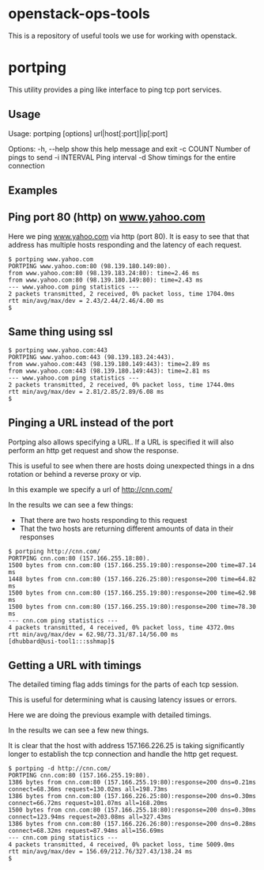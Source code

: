 openstack-ops-tools
===================
This is a repository of useful tools we use for working with openstack.

portping
========
This utility provides a ping like interface to ping tcp port services.

Usage
-----
Usage: portping [options] url|host[:port]|ip[:port]

Options:
  -h, --help   show this help message and exit
  -c COUNT     Number of pings to send
  -i INTERVAL  Ping interval
  -d           Show timings for the entire connection

Examples
--------
Ping port 80 (http) on www.yahoo.com
------------------------------------
Here we ping www.yahoo.com via http (port 80).
It is easy to see that that address has multiple hosts responding and the
latency of each request.


    $ portping www.yahoo.com
    PORTPING www.yahoo.com:80 (98.139.180.149:80).
    from www.yahoo.com:80 (98.139.183.24:80): time=2.46 ms
    from www.yahoo.com:80 (98.139.180.149:80): time=2.43 ms
    --- www.yahoo.com ping statistics ---
    2 packets transmitted, 2 received, 0% packet loss, time 1704.0ms
    rtt min/avg/max/dev = 2.43/2.44/2.46/4.00 ms
    $

Same thing using ssl
--------------------

    $ portping www.yahoo.com:443
    PORTPING www.yahoo.com:443 (98.139.183.24:443).
    from www.yahoo.com:443 (98.139.180.149:443): time=2.89 ms
    from www.yahoo.com:443 (98.139.180.149:443): time=2.81 ms
    --- www.yahoo.com ping statistics ---
    2 packets transmitted, 2 received, 0% packet loss, time 1744.0ms
    rtt min/avg/max/dev = 2.81/2.85/2.89/6.08 ms
    $

Pinging a URL instead of the port
---------------------------------
Portping also allows specifying a URL.  If a URL is specified it will also
perform an http get request and show the response.

This is useful to see when there are hosts doing unexpected things in a dns
rotation or behind a reverse proxy or vip.

In this example we specify a url of http://cnn.com/

In the results we can see a few things:
   * That there are two hosts responding to this request
   * That the two hosts are returning different amounts of data in their responses


    $ portping http://cnn.com/
    PORTPING cnn.com:80 (157.166.255.18:80).
    1500 bytes from cnn.com:80 (157.166.255.19:80):response=200 time=87.14 ms
    1448 bytes from cnn.com:80 (157.166.226.25:80):response=200 time=64.82 ms
    1500 bytes from cnn.com:80 (157.166.255.19:80):response=200 time=62.98 ms
    1500 bytes from cnn.com:80 (157.166.255.19:80):response=200 time=78.30 ms
    --- cnn.com ping statistics ---
    4 packets transmitted, 4 received, 0% packet loss, time 4372.0ms
    rtt min/avg/max/dev = 62.98/73.31/87.14/56.00 ms
    [dhubbard@usi-tool1:::sshmap]$

Getting a URL with timings
--------------------------
The detailed timing flag adds timings for the parts of each tcp session.

This is useful for determining what is causing latency issues or errors.

Here we are doing the previous example with detailed timings.

In the results we can see a few new things.

It is clear that the host with address 157.166.226.25 is taking significantly longer to establish the tcp connection and handle the http get request.

    $ portping -d http://cnn.com/
    PORTPING cnn.com:80 (157.166.255.19:80).
    1386 bytes from cnn.com:80 (157.166.255.19:80):response=200 dns=0.21ms connect=68.36ms request=130.02ms all=198.73ms
    1386 bytes from cnn.com:80 (157.166.226.25:80):response=200 dns=0.30ms connect=66.72ms request=101.07ms all=168.20ms
    1500 bytes from cnn.com:80 (157.166.255.18:80):response=200 dns=0.30ms connect=123.94ms request=203.08ms all=327.43ms
    1386 bytes from cnn.com:80 (157.166.226.26:80):response=200 dns=0.28ms connect=68.32ms request=87.94ms all=156.69ms
    --- cnn.com ping statistics ---
    4 packets transmitted, 4 received, 0% packet loss, time 5009.0ms
    rtt min/avg/max/dev = 156.69/212.76/327.43/138.24 ms
    $
